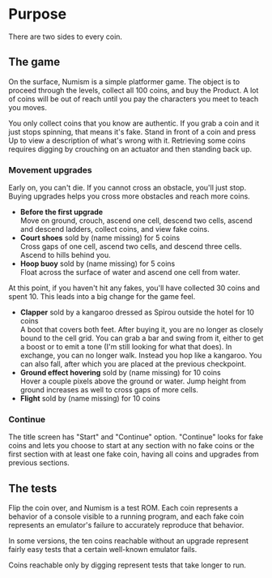 Purpose
=======

There are two sides to every coin.

The game
--------
On the surface, Numism is a simple platformer game.  The object
is to proceed through the levels, collect all 100 coins, and buy the
Product.  A lot of coins will be out of reach until you pay the
characters you meet to teach you moves.

You only collect coins that you know are authentic.  If you grab a
coin and it just stops spinning, that means it's fake.  Stand in
front of a coin and press Up to view a description of what's wrong
with it.  Retrieving some coins requires digging by crouching on an
actuator and then standing back up.

### Movement upgrades

Early on, you can't die.  If you cannot cross an obstacle, you'll
just stop.  Buying upgrades helps you cross more obstacles and reach
more coins.

- **Before the first upgrade**  
  Move on ground, crouch, ascend one cell, descend two cells, ascend
  and descend ladders, collect coins, and view fake coins.
- **Court shoes** sold by (name missing) for 5 coins  
  Cross gaps of one cell, ascend two cells, and descend three cells.
  Ascend to hills behind you.
- **Hoop buoy** sold by (name missing) for 5 coins  
  Float across the surface of water and ascend one cell from water.

At this point, if you haven't hit any fakes, you'll have collected 30
coins and spent 10.  This leads into a big change for the game feel.

- **Clapper** sold by a kangaroo dressed as Spirou outside the hotel for 10 coins  
  A boot that covers both feet. After buying it, you are no longer
  as closely bound to the cell grid.  You can grab a bar and swing
  from it, either to get a boost or to emit a tone (I'm still looking
  for what that does).  In exchange, you can no longer walk.  Instead
  you hop like a kangaroo.  You can also fall, after which you are
  placed at the previous checkpoint.
- **Ground effect hovering** sold by (name missing) for 10 coins  
  Hover a couple pixels above the ground or water.  Jump height from
  ground increases as well to cross gaps of more cells.
- **Flight** sold by (name missing) for 10 coins

### Continue

The title screen has "Start" and "Continue" option.  "Continue" looks
for fake coins and lets you choose to start at any section with no
fake coins or the first section with at least one fake coin, having
all coins and upgrades from previous sections.

The tests
---------
Flip the coin over, and Numism is a test ROM.  Each coin represents
a behavior of a console visible to a running program, and each fake
coin represents an emulator's failure to accurately reproduce that
behavior.

In some versions, the ten coins reachable without an upgrade
represent fairly easy tests that a certain well-known emulator fails.

Coins reachable only by digging represent tests that take longer to
run.

